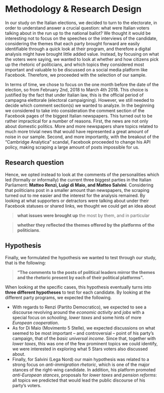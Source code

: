# Methodology & Research Design

In our study on the Italian elections, we decided to turn to the electorate, in order to understand answer a crucial question: what were Italian voters talking about in the run up to the national ballot? We thought it would be interesting not to focus on the speeches or the interviews of the candidate, considering the themes that each party brought forward are easily identifiable through a quick look at their program, and therefore a digital analysis might have brought little added value. Instead, by focusing on what the voters were saying, we wanted to look at whether and how citizens pick up the rhetoric of politicians, and which topics they considered most important and valuable to be discussed on a social media platform like Facebook. Therefore, we proceeded with the selection of our sample.

In terms of time, we chose to focus on the one month before the date of the election, so from February 2nd, 2018 to March 4th 2018. This choice is justified by the fact that under Italian law, this is the official period of campagna elettorale (electoral campaigning). However, we still needed to decide which comment section(s) we wanted to analyze. In the beginning we considered to take into consideration the comment section of the Facebook pages of the biggest Italian newspapers. This turned out to be rather impractical for a number of reasons. First, the news are not only about domestic politics. More and more newspapers share topics related to much more trivial news that would have represented a great amount of noise in our sample. Second, and more importantly, with the breakout of the “Cambridge Analytica” scandal, Facebook proceeded to change his API policy, making scraping a large amount of posts impossible for us.

## Research question

Hence, we opted instead to look at the comments of the personalities which led (formally or informally) the current three biggest parties in the Italian Parliament: **Matteo Renzi, Luigi di Maio, and Matteo Salvini**. Considering that politicians post in a smaller amount than newspapers, the scraping turned out to me easier and the interest for the analysis remained. By looking at what supporters or detractors were talking about under their Facebook statuses or shared links, we thought we could get an idea about

> **what issues were brought up** the most by them, and in particular 

> **whether they reflected the themes offered by the platforms of the politicians**. 

## Hypothesis 

Finally, we formulated the hypothesis we wanted to test through our study, that is the following: 

> **“The comments to the posts of political leaders mirror the themes and the rhetoric present by each of their political platforms".**

When looking at the specific cases, this hypothesis eventually turns into **three different hypotheses** to test for each candidate. By looking at the different party programs, we expected the following. 

* With regards to Renzi (Partito Democratico), we expected to see a discourse revolving around the _economic activity_ and _jobs_ with a special focus on _schooling_, _lower taxes_ and some hints of more _European cooperation_. 
* As for Di Maio (Movimento 5 Stelle), we expected discussions on what seemed to be most important – and controversial – point of his party’s campaign, that of the _basic universal income_. Since that, together with _lower taxes_, this was one of the few prominent topics we could identify, we were interested in exploring what 5 Stars voters also discussed about. 
* Finally, for Salvini (Lega Nord) our main hypothesis was related to a strong focus on _anti-immigration rhetoric_, which is one of the major stances of the right-wing candidate. In addition, his platform promoted _anti-European stances_, proposals for _lower taxes_ and _pension reforms_: all topics we predicted that would lead the public discourse of his party’s voters.


